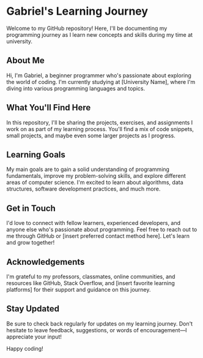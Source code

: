 # Gabriel's Learning Journey

Welcome to my GitHub repository! Here, I'll be documenting my programming journey as I learn new concepts and skills during my time at university.

## About Me

Hi, I'm Gabriel, a beginner programmer who's passionate about exploring the world of coding. I'm currently studying at [University Name], where I'm diving into various programming languages and topics.

## What You'll Find Here

In this repository, I'll be sharing the projects, exercises, and assignments I work on as part of my learning process. You'll find a mix of code snippets, small projects, and maybe even some larger projects as I progress.

## Learning Goals

My main goals are to gain a solid understanding of programming fundamentals, improve my problem-solving skills, and explore different areas of computer science. I'm excited to learn about algorithms, data structures, software development practices, and much more.

## Get in Touch

I'd love to connect with fellow learners, experienced developers, and anyone else who's passionate about programming. Feel free to reach out to me through GitHub or [insert preferred contact method here]. Let's learn and grow together!

## Acknowledgements

I'm grateful to my professors, classmates, online communities, and resources like GitHub, Stack Overflow, and [insert favorite learning platforms] for their support and guidance on this journey.

## Stay Updated

Be sure to check back regularly for updates on my learning journey. Don't hesitate to leave feedback, suggestions, or words of encouragement—I appreciate your input!

Happy coding!
